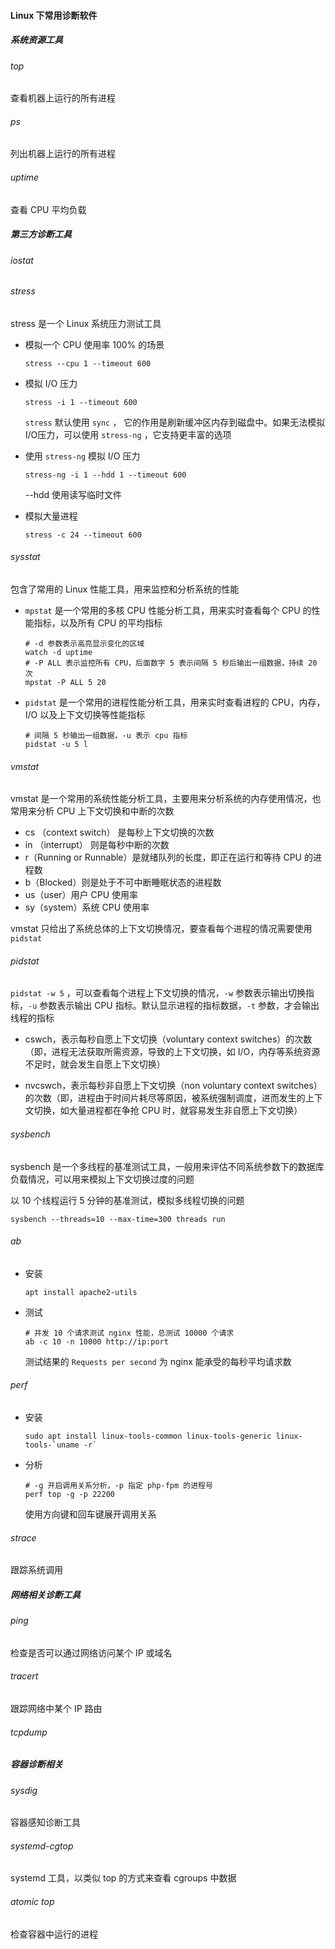 #### Linux 下常用诊断软件

##### 系统资源工具

###### top

查看机器上运行的所有进程

###### ps

列出机器上运行的所有进程

###### uptime

查看 CPU 平均负载

##### 第三方诊断工具

###### iostat

###### stress

stress 是一个 Linux 系统压力测试工具

* 模拟一个 CPU 使用率 100% 的场景

  ```shell
  stress --cpu 1 --timeout 600
  ```

* 模拟 I/O 压力

  ```shell
  stress -i 1 --timeout 600
  ```

  `stress` 默认使用 `sync` ， 它的作用是刷新缓冲区内存到磁盘中。如果无法模拟I/O压力，可以使用 `stress-ng` ，它支持更丰富的选项

* 使用 `stress-ng` 模拟 I/O 压力

  ```shell
  stress-ng -i 1 --hdd 1 --timeout 600
  ```

  --hdd 使用读写临时文件

* 模拟大量进程

  ```shell
  stress -c 24 --timeout 600
  ```

###### sysstat

包含了常用的 Linux 性能工具，用来监控和分析系统的性能

* `mpstat` 是一个常用的多核 CPU 性能分析工具，用来实时查看每个 CPU 的性能指标，以及所有 CPU 的平均指标

  ```shell
  # -d 参数表示高亮显示变化的区域
  watch -d uptime
  # -P ALL 表示监控所有 CPU，后面数字 5 表示间隔 5 秒后输出一组数据，持续 20 次
  mpstat -P ALL 5 20
  ```

* `pidstat` 是一个常用的进程性能分析工具，用来实时查看进程的 CPU，内存，I/O 以及上下文切换等性能指标

  ```shell
  # 间隔 5 秒输出一组数据，-u 表示 cpu 指标
  pidstat -u 5 l
  ```

###### vmstat

vmstat 是一个常用的系统性能分析工具，主要用来分析系统的内存使用情况，也常用来分析 CPU 上下文切换和中断的次数

* cs （context switch） 是每秒上下文切换的次数
* in （interrupt） 则是每秒中断的次数
* r（Running or Runnable）是就绪队列的长度，即正在运行和等待 CPU 的进程数
* b（Blocked）则是处于不可中断睡眠状态的进程数
* us（user）用户 CPU 使用率
* sy（system）系统 CPU 使用率

vmstat 只给出了系统总体的上下文切换情况，要查看每个进程的情况需要使用 `pidstat`

###### pidstat

`pidstat -w 5` ，可以查看每个进程上下文切换的情况，`-w` 参数表示输出切换指标，`-u` 参数表示输出 CPU 指标。默认显示进程的指标数据，`-t` 参数，才会输出线程的指标

* cswch，表示每秒自愿上下文切换（voluntary context switches）的次数（即，进程无法获取所需资源，导致的上下文切换，如 I/O，内存等系统资源不足时，就会发生自愿上下文切换）

* nvcswch，表示每秒非自愿上下文切换（non voluntary context switches）的次数（即，进程由于时间片耗尽等原因，被系统强制调度，进而发生的上下文切换，如大量进程都在争抢 CPU 时，就容易发生非自愿上下文切换）

###### sysbench

sysbench 是一个多线程的基准测试工具，一般用来评估不同系统参数下的数据库负载情况，可以用来模拟上下文切换过度的问题

以 10 个线程运行 5 分钟的基准测试，模拟多线程切换的问题

```shell
sysbench --threads=10 --max-time=300 threads run
```

###### ab

* 安装

  ```shell
  apt install apache2-utils
  ```

* 测试

  ```shell
  # 并发 10 个请求测试 nginx 性能，总测试 10000 个请求
  ab -c 10 -n 10000 http://ip:port
  ```

  测试结果的 `Requests per second` 为 nginx 能承受的每秒平均请求数

###### perf

* 安装

  ```shell
  sudo apt install linux-tools-common linux-tools-generic linux-tools-`uname -r`
  ```

* 分析

  ```shell
  # -g 开启调用关系分析，-p 指定 php-fpm 的进程号
  perf top -g -p 22200
  ```

  使用方向键和回车键展开调用关系

###### strace

跟踪系统调用

##### 网络相关诊断工具

###### ping

检查是否可以通过网络访问某个 IP 或域名

###### tracert

跟踪网络中某个 IP 路由

###### tcpdump

##### 容器诊断相关

###### sysdig

容器感知诊断工具

###### systemd-cgtop

systemd 工具，以类似 top 的方式来查看 cgroups 中数据

###### atomic top

检查容器中运行的进程